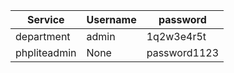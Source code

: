 | Service    | Username | password   |
| ---------- | -------- | ---------- |
| department | admin    | 1q2w3e4r5t |
|phpliteadmin | None | password1123 |